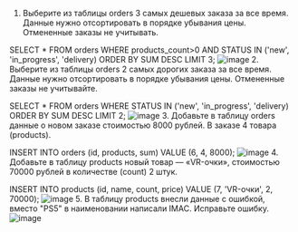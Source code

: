 1. Выберите из таблицы orders 3 самых дешевых заказа за все время. 
Данные нужно отсортировать в порядке убывания цены. Отмененные заказы не учитывать.

SELECT * FROM orders WHERE products_count>0 AND STATUS IN ('new', 'in_progress', 'delivery)
ORDER BY SUM DESC LIMIT 3;
![image](https://github.com/user-attachments/assets/8ed914c2-9e50-4970-8589-afa52b8cae41)
2. Выберите из таблицы orders 2 самых дорогих заказа за все время. Данные нужно отсортировать в порядке убывания цены. 
Отмененные заказы не учитывайте.

SELECT * FROM orders WHERE STATUS IN ('new', 'in_progress', 'delivery)
ORDER BY SUM DESC LIMIT 2;
![image](https://github.com/user-attachments/assets/ca296fa2-5fe7-4722-ba89-2eb265b661d5)
3. Добавьте в таблицу orders данные о новом заказе стоимостью 8000 рублей. В заказе 4 товара (products).

INSERT INTO orders (id, products, sum)
VALUE (6, 4, 8000);
![image](https://github.com/user-attachments/assets/5f53407a-f85d-439d-872a-3429395ed71e)
4. Добавьте в таблицу products новый товар — «VR-очки», стоимостью 70000 рублей в количестве (count) 2 штук.

INSERT INTO products (id, name, count, price)
VALUE (7, 'VR-очки', 2, 70000);
![image](https://github.com/user-attachments/assets/13f3009f-2e61-4fc8-9d00-1cf38d633f75)
5. В таблицу products внесли данные с ошибкой, вместо "PS5" в наименовании написали IMAC. Исправьте ошибку.
![image](https://github.com/user-attachments/assets/2fde4625-d460-414c-b21e-1afd2adc44d5)
